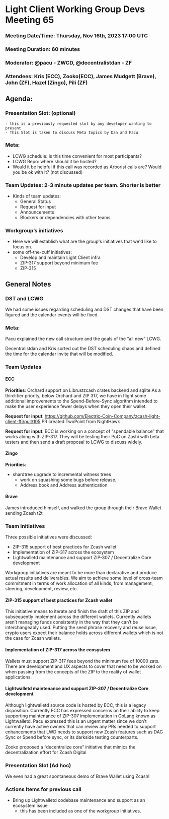 # Light Client Working Group Devs Meeting 65
### Meeting Date/Time: Thursday, Nov 16th, 2023 17:00 UTC
### Meeting Duration: 60 minutes
### Moderator: @pacu - ZWCD, @decentralistdan - ZF
### Attendees: Kris (ECC), Zooko(ECC), James Mudgett (Brave), John (ZF), Hazel (Zingo), Pili (ZF)

## Agenda:

### Presentation Slot: (optional)
    - this is a previously requested slot by any developer wanting to present
    - This Slot is taken to discuss Meta topics by Dan and Pacu
    
### Meta:
  - LCWG schedule: Is this time convenient for most participants?
  - LCWG Repo: where should it be hosted? 
  - Would it be helpful if this call was recorded as Arborist calls are? Would you be ok with it? (not discussed)

### Team Updates: 2-3 minute updates per team. Shorter is better
  - Kinds of team updates:
    - General Status 
    - Request for input
    - Announcements
    - Blockers or dependencies with other teams

### Workgroup’s initiatives
  - Here we will establish what are the group's initiatives that we'd like to focus on.
  - some off-the-cuff initiatives:
     - Develop and maintain Light Client infra 
     - ZIP-317 support beyond minimum fee 
     - ZIP-315

    
## General Notes

### DST and LCWG
We had some issues regarding scheduling and DST changes that have been figured and the calendar events will be fixed.

### Meta:
Pacu explained the new call structure and the goals of the “all new” LCWG. 

Decentralistdan and Kris sorted out the DST scheduling chaos and defined the time for the calendar invite that will be modified. 

### Team Updates

#### ECC
**Priorities**: Orchard support on Librustzcash crates  backend and sqlite
As a third-tier priority, below Orchard and ZIP 317, we have in flight some additional improvements to the Spend-Before-Sync algorithm intended to make the user experience fewer delays when they open their wallet.

**Request for input**: https://github.com/Electric-Coin-Company/zcash-light-client-ffi/pull/105 PR created TwoPoint from NightHawk

**Request for input**: ECC is working on a concept of “spendable balance” that works along with ZIP-317. They will be testing their PoC on Zashi with beta testers and then send a draft proposal to LCWG to discuss widely.

#### Zingo
**Priorities**: 
- shardtree upgrade to incremental witness trees
  - work on squashing some bugs before release. 
  - Address book and Address authentication

#### Brave
James introduced himself, and walked the group through their Brave Wallet sending Zcash t2t 

### Team Initiatives

Three possible initiatives were discussed:
- ZIP-315 support of best practices for Zcash wallet
- Implementation of ZIP-317 across the ecosystem
- Lightwalletd maintenance and support ZIP-307 / Decentralize Core development

Workgroup initiatives are meant to be more than declarative and produce actual results and deliverables. We aim to achieve some level of cross-team commitment in terms of work allocation of all kinds, from management, steering, development, review, etc.

#### ZIP-315 support of best practices for Zcash wallet
This initiative means to iterate and finish the draft of this ZIP and subsequently implement across the different wallets. Currently wallets aren’t managing funds consistently in the way that they can’t be interchangeably used. Putting the seed phrase recovery and reuse issue, crypto users expect their balance holds across different wallets which is not the case for Zcash wallets.

#### Implementation of ZIP-317 across the ecosystem
Wallets must support ZIP-317 fees beyond the minimum fee of 10000 zats. There are development and UX aspects to cover that need to be worked on when passing from the concepts of the ZIP to the reality of wallet applications.

#### Lightwalletd maintenance and support ZIP-307 / Decentralize Core development

Although lightwalletd source code is hosted by ECC, this is a legacy disposition. Currently ECC has expressed concerns on their ability to keep supporting maintenance of ZIP-307 implementation in GoLang known as Lightwalletd.  Pacu expressed this is an urgent matter since we don’t currently have active owners that can review any PRs needed to support enhancements that LWD needs to support new Zcash features such as DAG Sync or Spend before sync, or its darkside testing counterparts. 

Zooko proposed a “decentralize core” initiative that mimics the decentralization effort for Zcash Digital

### Presentation Slot (Ad hoc)
We even had a great spontaneous demo of Brave Wallet using Zcash! 


### Actions Items for previous call
- Bring up Lightwalletd codebase maintenance and support as an ecosystem issue
  - this has been included as one of the workgroup initiatives.
